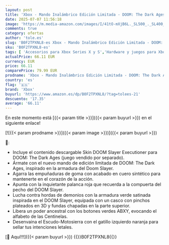 ```yaml
---
layout: post
title: 'Xbox - Mando Inalámbrico Edición Limitada - DOOM: The Dark Ages para Xbox Series X|S  Xbox One  PC y Cloud'
date: 2025-07-07 11:56:18
image: 'https://m.media-amazon.com/images/I/41tO-mXjB6L._SL500_._SL400_.jpg'
comments: true
category: ofertas
author: 'tole.es'
slug: 'B0F2TPXNL8-es Xbox - Mando Inalámbrico Edición Limitada - DOOM: The Dark...'
sku: 'B0F2TPXNL8-es'
tags: [ 'Accesorios para Xbox Series X y S','Hardware y juegos para Xbox Series X y S','Mandos y controles para Xbox Series X y S','Videojuegos','xbox','🇪🇸', ]
actualPrice: 66.11 EUR
currency: EUR
price: 66.11
comparePrice: 79.99 EUR
prodname: 'Xbox - Mando Inalámbrico Edición Limitada - DOOM: The Dark Ages para Xbox Series X|S  Xbox One  PC y Cloud'
country: 'es'
flag: '🇪🇸'
brand: 'Xbox'
buyurl: 'https://www.amazon.es/dp/B0F2TPXNL8/?tag=tolees-21'
descuento: '17.35'
average: '66.11'
---
```


En este momento está [{{< param title >}}]({{< param buyurl >}}) en el siguiente enlace!

[![{{< param prodname >}}]({{< param image >}})]({{< param buyurl >}})

🔎:

- Incluye el contenido descargable Skin DOOM Slayer Executioner para DOOM: The Dark Ages (juego vendido por separado).
- Ármate con el nuevo mando de edición limitada de DOOM: The Dark Ages, inspirado en la armadura del Doom Slayer.
- Agarra las empuñaduras de goma con acabado en cuero sintético para mantenerte en el corazón de la acción.
- Apunta con la inquietante palanca roja que recuerda a la compuerta del pecho del DOOM Slayer.
- Lucha contra hordas de demonios con la armadura verde satinada inspirada en el DOOM Slayer, equipada con un casco con pinchos plateados en 3D y fundas chapadas en la parte superior.
- Libera un poder ancestral con los botones verdes ABXY, evocando el alfabeto de las Centinelas.
- Desenvaina el Escudo-Motosierra con el gatillo izquierdo naranja para sellar tus intenciones letales.

[🛒 Aquí!!!]({{< param buyurl >}})
{{<world>}}B0F2TPXNL8{{</world>}}
